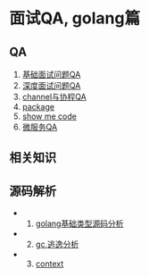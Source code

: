 # 面试QA, golang篇

## QA
1. [基础面试问题QA](./base.md)
2. [深度面试问题QA](./medium.md)
3. [channel与协程QA](./channel-routine.md)
5. [package](./package.md)
6. [show me code](./code.md)
7. [微服务QA](./microSrv.md)


## 相关知识



## 源码解析
- 1. [golang基础类型源码分析](./sourceCode/types.md)
- 2. [gc,逃逸分析](./sourceCode/gc.md)
- 3. [context](./sourceCode/context.md)


